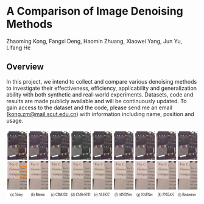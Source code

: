 # A Comparison of Image Denoising Methods
Zhaoming Kong, Fangxi Deng, Haomin Zhuang, Xiaowei Yang, Jun Yu, Lifang He

## Overview
In this project, we intend to collect and compare various denoising methods to investigate their effectiveness, efficiency, applicability
and generalization ability with both synthetic and real-world experiments. Datasets, code and results are made publicly available
and will be continuously updated. To gain access to the dataset and the code, please send me an email (kong.zm@mail.scut.edu.cn) with information including name, position and usage. 

[<img src="Figs/DND_SIDD_comparison.png" width="1080px" height="180px"/>](https://imgsli.com/OTM3OTA)
